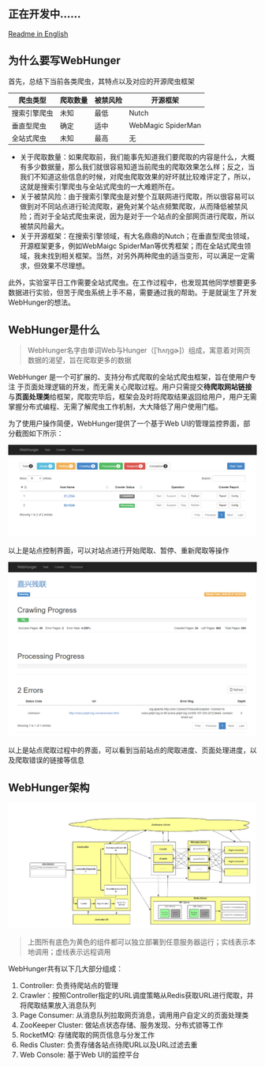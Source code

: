 ## 正在开发中......

[Readme in English](https://github.com/jerry-sc/webhunger)

## 为什么要写WebHunger

首先，总结下当前各类爬虫，其特点以及对应的开源爬虫框架


爬虫类型 | 爬取数量 | 被禁风险 | 开源框架
---|---|---|---
搜索引擎爬虫 | 未知 | 最低 | Nutch
垂直型爬虫 | 确定 | 适中 | WebMagic SpiderMan
全站式爬虫 | 未知 | 最高 | 无

- 关于爬取数量：如果爬取前，我们能事先知道我们要爬取的内容是什么，大概有多少数据量，那么我们就很容易知道当前爬虫的爬取效果怎么样；反之，当我们不知道这些信息的时候，对爬虫爬取效果的好坏就比较难评定了，所以，这就是搜索引擎爬虫与全站式爬虫的一大难题所在。
- 关于被禁风险：由于搜索引擎爬虫是对整个互联网进行爬取，所以很容易可以做到对不同站点进行轮流爬取，避免对某个站点频繁爬取，从而降低被禁风险；而对于全站式爬虫来说，因为是对于一个站点的全部网页进行爬取，所以被禁风险最大。
- 关于开源框架：在搜索引擎领域，有大名鼎鼎的Nutch；在垂直型爬虫领域，开源框架更多，例如WebMaigc SpiderMan等优秀框架；而在全站式爬虫领域，我未找到相关框架。当然，对另外两种爬虫的适当变形，可以满足一定需求，但效果不尽理想。

此外，实验室平日工作需要全站式爬虫。在工作过程中，也发现其他同学想要更多数据进行实验，但苦于爬虫系统上手不易，需要通过我的帮助。于是就诞生了开发WebHunger的想法。

## WebHunger是什么

> WebHunger名字由单词Web与Hunger（[ˈhʌŋɡɚ]）组成，寓意着对网页数据的渴望，旨在爬取更多的数据

WebHunger 是一个可扩展的、支持分布式爬取的全站式爬虫框架，旨在使用户专注
于页面处理逻辑的开发，而无需关心爬取过程。用户只需提交**待爬取网站链接**与**页面处理类**给框架，爬取完毕后，框架会及时将爬取结果返回给用户，用户无需掌握分布式编程、无需了解爬虫工作机制，大大降低了用户使用门槛。

为了使用户操作简便，WebHunger提供了一个基于Web UI的管理监控界面，部分截图如下所示：

![image](https://github.com/jerry-sc/webhunger/blob/master/doc/screenshot/hosts_control.png?raw=true)

以上是站点控制界面，可以对站点进行开始爬取、暂停、重新爬取等操作

![image](https://raw.githubusercontent.com/jerry-sc/webhunger/master/doc/screenshot/host_progress.png)

以上是站点爬取过程中的界面，可以看到当前站点的爬取进度、页面处理进度，以及爬取错误的链接等信息

## WebHunger架构

![image](https://github.com/jerry-sc/webhunger/blob/master/doc/screenshot/arch.png?raw=true)

> 上图所有底色为黄色的组件都可以独立部署到任意服务器运行；实线表示本地调用；虚线表示远程调用

WebHunger共有以下几大部分组成：

1. Controller: 负责待爬站点的管理
2. Crawler：按照Controller指定的URL调度策略从Redis获取URL进行爬取，并将爬取结果放入消息队列
3. Page Consumer: 从消息队列拉取网页消息，调用用户自定义的页面处理类
4. ZooKeeper Cluster: 做站点状态存储、服务发现、分布式锁等工作
5. RocketMQ: 存储爬取的网页信息与分发工作
6. Redis Cluster: 负责存储各站点待爬URL以及URL过滤去重
7. Web Console: 基于Web UI的监控平台